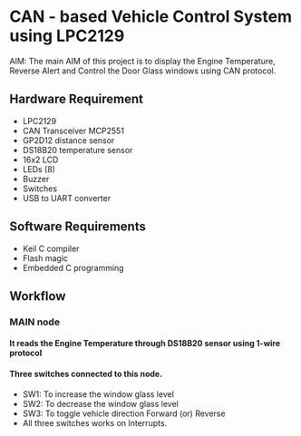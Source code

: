 # CAN - based Vehicle Control System using LPC2129 
AIM: The main AIM of this project is to display the Engine Temperature, Reverse Alert and Control the Door Glass windows using CAN protocol.

## Hardware Requirement
* LPC2129
* CAN Transceiver MCP2551
* GP2D12 distance sensor
* DS18B20 temperature sensor
* 16x2 LCD
* LEDs (8)
* Buzzer
* Switches
* USB to UART converter
## Software Requirements
* Keil C compiler
* Flash magic
* Embedded C programming
## Workflow
### MAIN node
#### It reads the Engine Temperature through DS18B20 sensor using 1-wire protocol
#### Three switches connected to this node.
* SW1: To increase the window glass level
* SW2: To decrease the window glass level
* SW3: To toggle vehicle direction Forward (or) Reverse
* All three switches works on Interrupts.

